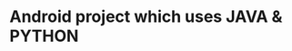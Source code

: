 
<h1> Android project which uses JAVA & PYTHON </h1>

<img scr="https://1000marcas.net/wp-content/uploads/2020/11/Java-logo.png">
